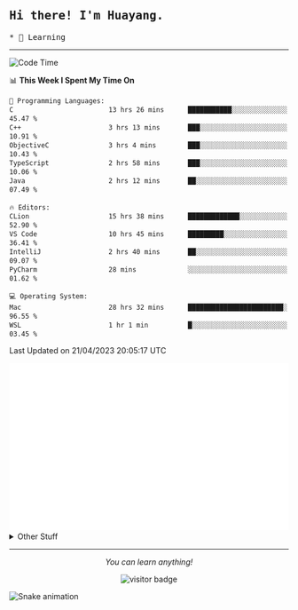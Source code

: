 <h2>
    <samp>Hi there! I'm Huayang.</samp>
</h2>
<p>
    <samp>
        * 🧐 Learning
    </samp>
</p>

<hr>

<!--START_SECTION:waka-->
![Code Time](http://img.shields.io/badge/Code%20Time-733%20hrs%2013%20mins-blue)

📊 **This Week I Spent My Time On** 

```text
💬 Programming Languages: 
C                        13 hrs 26 mins      ███████████░░░░░░░░░░░░░░   45.47 % 
C++                      3 hrs 13 mins       ███░░░░░░░░░░░░░░░░░░░░░░   10.91 % 
ObjectiveC               3 hrs 4 mins        ███░░░░░░░░░░░░░░░░░░░░░░   10.43 % 
TypeScript               2 hrs 58 mins       ███░░░░░░░░░░░░░░░░░░░░░░   10.06 % 
Java                     2 hrs 12 mins       ██░░░░░░░░░░░░░░░░░░░░░░░   07.49 % 

🔥 Editors: 
CLion                    15 hrs 38 mins      █████████████░░░░░░░░░░░░   52.90 % 
VS Code                  10 hrs 45 mins      █████████░░░░░░░░░░░░░░░░   36.41 % 
IntelliJ                 2 hrs 40 mins       ██░░░░░░░░░░░░░░░░░░░░░░░   09.07 % 
PyCharm                  28 mins             ░░░░░░░░░░░░░░░░░░░░░░░░░   01.62 % 

💻 Operating System: 
Mac                      28 hrs 32 mins      ████████████████████████░   96.55 % 
WSL                      1 hr 1 min          █░░░░░░░░░░░░░░░░░░░░░░░░   03.45 % 
```


 Last Updated on 21/04/2023 20:05:17 UTC
<!--END_SECTION:waka-->

<picture>
    <img src="/github-metrics.svg" alt="github metrics" style='visibility:visible'>
</picture>

<details>
  <summary>Other Stuff</summary>
  <br />
<!--   
  <p align="left">
    <img height="180em" src="https://github-readme-streak-stats.herokuapp.com/?user=GuillaumeFalourd" />
    
  </p> -->

  * 🏆 Some GitHub statistical reports:
  
  <img width="100%" src="https://github-profile-trophy.vercel.app/?username=xmchxup&column=7">
  <p align="left">  
    <img height="180em" src="https://github-readme-stats.vercel.app/api?username=xmchxup&hide_border=true&show_icons=true&include_all_commits=true&bg_color=0,EC6C6C,FFD479,FFFC79,73FA79&theme=graywhite&locale=en" />
    <img height="180em" src="https://github-readme-stats.vercel.app/api/top-langs/?username=xmchxup&hide=css,scss,html&langs_count=8&hide_border=true&layout=compact&bg_color=0,73FA79,73FDFF,D783FF&theme=graywhite&locale=en" />
  </p>
  
  <img width="100%" src="https://github-profile-summary-cards.vercel.app/api/cards/profile-details?username=xmchxup&theme=github" />
 
</a>
</details>
<hr>
<p align="center">
    <i>You can learn anything!</i>
    <p align="center">
        <img src="https://visitor-badge.laobi.icu/badge?page_id=xmchxup" alt="visitor badge"/>       
    </p>
</p>

![Snake animation](https://github.com/XmchxUp/XmchxUp/blob/output/github-contribution-grid-snake.gif)


